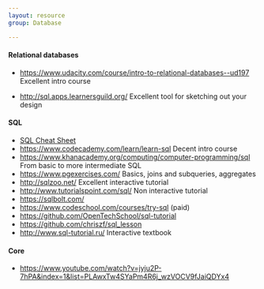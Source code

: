 ```yaml
---
layout: resource
group: Database

---
```

<!-- General resources go here -->

#### Relational databases

- <https://www.udacity.com/course/intro-to-relational-databases--ud197> Excellent intro course

- <http://sql.apps.learnersguild.org/> Excellent tool for sketching out your design

#### SQL

- [SQL Cheat Sheet](sql_cheat.pdf)
- <https://www.codecademy.com/learn/learn-sql> Decent intro course
- <https://www.khanacademy.org/computing/computer-programming/sql> From basic to more intermediate SQL
- <https://www.pgexercises.com/> Basics, joins and subqueries, aggregates
- <http://sqlzoo.net/> Excellent interactive tutorial
- <http://www.tutorialspoint.com/sql/> Non interactive tutorial
- <https://sqlbolt.com/>
- <https://www.codeschool.com/courses/try-sql> (paid)
- <https://github.com/OpenTechSchool/sql-tutorial>
- <https://github.com/chriszf/sql_lesson>
- http://www.sql-tutorial.ru/ Interactive textbook

#### Core

- <https://www.youtube.com/watch?v=jyju2P-7hPA&index=1&list=PLAwxTw4SYaPm4R6j_wzVOCV9fJaiQDYx4>

<!-- #### Intermediate -->

<!-- #### Advanced -->

<!-- #### Jedi -->

